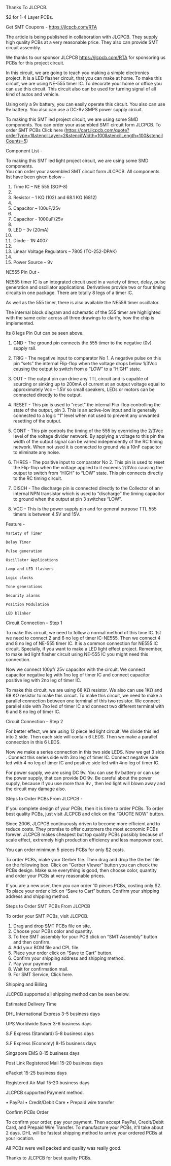Thanks To JLCPCB.

$2 for 1-4 Layer PCBs.

Get SMT Coupons - https://jlcpcb.com/RTA

The article is being published in collaboration with JLCPCB. They supply high quality PCBs at a very reasonable price. They also can provide SMT circuit assembly.

We thanks to our sponsor JLCPCB https://jlcpcb.com/RTA for sponsoring us PCBs for this project circuit.

In this circuit, we are going to teach you making a simple electronics project. It is a LED flasher circuit, that you can make at home. To make this circuit, we are using NE-555 timer IC. To decorate your home or office you can use this circuit. This circuit also can be used for turning signal of all kind of autos and vehicle.

Using only a 9v battery, you can easily operate this circuit. You also can use 9v battery. You also can use a DC-9v SMPS power supply circuit.

To making this SMT led project circuit, we are using some SMD components. 
You can order your assembled SMT circuit form JLCPCB. To order SMT PCBs Click here (https://cart.jlcpcb.com/quote?orderType=1&stencilLayer=2&stencilWidth=100&stencilLength=100&stencilCounts=5)


Component List - 

To making this SMT led light project circuit, we are using some SMD components.  
You can order your assembled SMT circuit form JLCPCB.
All components list have been given below –

1.	Time IC – NE 555 (SOP-8)
2.	
3.	Resistor – 1 KΩ (102) and 68.1 KΩ (6812)
4.	
5.	Capacitor – 100uF/25v
6.	
7.	Capacitor - 1000uF/25v
8.	
9.	LED – 3v (20mA)
10.	
11.	Diode – 1N 4007
12.	
13.	Linear Voltage Regulators – 7805 (TO-252-DPAK)
14.	
15.	Power Source – 9v


NE555 Pin Out - 

NE555 timer IC is an integrated circuit used in a variety of timer, delay, pulse generation and oscillator applications. Derivatives provide two or four timing circuits in one package. There are totally 8 legs of a timer IC. 

As well as the 555 timer, there is also available the NE556 timer oscillator.

The internal block diagram and schematic of the 555 timer are highlighted with the same color across all three drawings to clarify, how the chip is implemented.

Its 8 legs Pin Out can be seen above.

1.	GND - The ground pin connects the 555 timer to the negative (0v) supply rail.


3.	TRIG - The negative input to comparator No 1. A negative pulse on this pin “sets” the internal Flip-flop when the voltage drops below 1/3Vcc causing the output to switch from a “LOW” to a “HIGH” state.


5.	OUT - The output pin can drive any TTL circuit and is capable of sourcing or sinking up to 200mA of current at an output voltage equal to approximately Vcc – 1.5V so small speakers, LEDs or motors can be connected directly to the output.


7.	RESET - This pin is used to “reset” the internal Flip-flop controlling the state of the output, pin 3. This is an active-low input and is generally connected to a logic “1” level when not used to prevent any unwanted resetting of the output.


9.	CONT - This pin controls the timing of the 555 by overriding the 2/3Vcc level of the voltage divider network. By applying a voltage to this pin the width of the output signal can be varied independently of the RC timing network. When not used it is connected to ground via a 10nF capacitor to eliminate any noise.


11.	THRES - The positive input to comparator No 2. This pin is used to reset the Flip-flop when the voltage applied to it exceeds 2/3Vcc causing the output to switch from “HIGH” to “LOW” state. This pin connects directly to the RC timing circuit.


13. DISCH - The discharge pin is connected directly to the Collector of an internal NPN transistor which is used to “discharge” the timing capacitor to ground when the output at pin 3 switches “LOW”.


8. VCC - This is the power supply pin and for general purpose TTL 555 
timers is between 4.5V and 15V.


Feature - 


	Variety of Timer
  
	Delay Timer
  
	Pulse generation
  
 	Oscillator Applications
  
	Lamp and LED flashers
  
	Logic clocks
  
	Tone generations
  
	Security alarms
  
	Position Modulation
  
	LED blinker
  
  
 Circuit Connection – Step 1
  
  
To make this circuit, we need to follow a normal method of this time IC. 1st we need to connect 2 and 6 no leg of timer IC-NE555. Then we connect 4 and 8 no leg of NE-555 timer IC. It is a common connection for NE555 IC circuit. Specially,  if you want to make a LED light effect project. Remember, to make led light flasher circuit using NE-555 IC you might need this connection.


Now we connect 100µf/ 25v capacitor with the circuit. We connect capacitor negative leg with 1no leg of timer IC and connect capacitor positive leg with 2no leg of timer IC.


To make this circuit, we are using 68 KΩ resistor. We also can use 1KΩ and 68 KΩ resistor to make this circuit. To make this circuit, we need to make a parallel connection between one terminal of this two resistor. We connect parallel side with 7no led of timer IC and connect two different terminal with 6 and 8 no leg of timer IC.


  
Circuit Connection – Step 2

For better effect, we are using 12 piece led light circuit. We divide this led into 2 side. Then each side will contain 6 LEDS. Then we make a parallel connection in this 6 LEDS.


Now we make a series connection in this two side LEDS. Now we get 3 side . Connect this series side with 3no leg of timer IC. Connect negative side led with 4 no leg of timer IC and positive side led with 4no leg of timer IC.


For power supply, we are using DC 9v. You can use 9v battery or can use the power supply, that can provide DC 9v. Be careful about the power supply, because if you use more than 9v , then led light will blown away and the circuit may damage also.


Steps to Order PCBs From JLCPCB - 

If you complete design of your PCBs, then it is time to order PCBs. To order best quality PCBs, just visit JLCPCB and click on the “QUOTE NOW” button.

Since 2006,  JLCPCB continuously driven to become more efficient and to reduce costs. They promise to offer customers the most economic PCBs forever. JLCPCB makes cheapest but top quality PCBs possibly because of scale effect, extremely high production efficiency and less manpower cost.

You can order minimum 5 pieces PCBs for only $2 costs.

To order PCBs, make your Gerber file. Then drag and drop the Gerber file on the following box.
Click on “Gerber Viewer” button you can check the PCBs design. Make sure everything is good, then choose color, quantity and order your PCBs at very reasonable prices.

If you are a new user, then you can order 10 pieces PCBs, costing only $2. To place your order click on “Save to Cart”  button. Confirm your shipping address and shipping method.


Steps to Order SMT PCBs From JLCPCB

To order your SMT PCBs, visit JLCPCB.

1.	 Drag and drop SMT PCBs file on site.
2.	 Choose your PCBs color and quantity.
3.	 To free SMT assembly for your PCB click on “SMT Assembly” button and then confirm.
4.	 Add your BOM file and CPL file.
5.	 Place your order click on “Save to Cart” button.
6.	 Confirm your shipping address and shipping method.
7.	 Pay your payment
8.	 Wait for confirmation mail.
9.	 For SMT Service, Click here.


Shipping and Billing
	
JLCPCB supported all shipping method can be seen below.

Estimated Delivery Time

DHL International Express 3-5 business days

UPS Worldwide Saver 3-6 business days

S.F Express (Standard) 5-8 business days

S.F Express (Economy) 8-15 business days

Singapore EMS 8-15 business days

Post Link Registered Mail 15-20 business days

ePacket 15-25 business days

Registered Air Mail 15-20 business days

JLCPCB supported Payment method.


•	PayPal
•	Credit/Debit Care
•	Prepaid wire transfer


Confirm PCBs Order


To confirm your order, pay your payment. Then accept PayPal, Credit/Debit Card, and Prepaid Wire Transfer. To manufacture your PCBs, it’ll take about 2 days. DHL will be fastest shipping method to arrive your ordered PCBs at your location.

All PCBs were well packed and quality was really good.

Thanks to JLCPCB for best quality PCBs.


